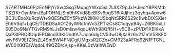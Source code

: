 $START$MH46PjzEnNPjY/Sw4Ssg7MupgYWxx5sL7lJIXZ9pJxI+JiedY8PKMtbTSZfK+OynMmJBaPOHNLjSm9hfKVd8EeBlSv6pgST6iXdjhcz3qyhq+Apxw6BC3UEboXuRczWt+9QESfaZ0Y5PkzW2li0KIUSbqNtSRR6S29c1iwbDlXSXierEh6VSqf+LgCE/TDBDSaAO1Z6yWRc1mVc5ZPTizCs8C1oqyp94y+Z6BK5xLI605Oo9NaYTGvRM9hLJsD0mIsw4qoUkWh98QfI5H+v5C8+zPVDf1XElKxAQaP3IPBQ3UqdEPQilnd33KlOndfA7Uqio6dgCV53wO8jXaRz6v21ZmV5SKF0wivF6V9EfZ3isZL4Snt5Wl4FNjCgiUMgxsR2CZx+CM923aAFRd92N1FTGNLeV00IXKfEaWqdoL49QZD/cVjsp+KKeL0zVaIhW$END$